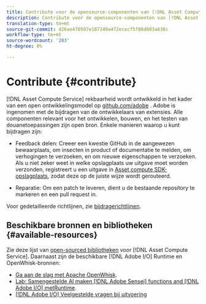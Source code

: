 ```yaml
---
title: Contribute voor de opensource-componenten van [!DNL Asset Compute Service].
description: Contribute voor de opensource-componenten van [!DNL Asset Compute Service].
translation-type: tm+mt
source-git-commit: d26ae470507e187249a472ececf5f08d803a636c
workflow-type: tm+mt
source-wordcount: '203'
ht-degree: 0%

---
```



# Contribute {#contribute}

[!DNL Asset Compute Service] rekbaarheid wordt ontwikkeld in het kader van een open ontwikkelingsmodel op  [github.com/adobe](https://github.com/adobe) . Adobe is ingenomen met de bijdragen van de ontwikkelaars van extensies. Alle componenten relevant voor het ontwikkelen, bouwen, en het testen van douanetoepassingen zijn open bron. Enkele manieren waarop u kunt bijdragen zijn:

* Feedback delen: Creeer een kwestie GitHub in de aangewezen bewaarplaats, om insecten in product of documentatie te melden, om verhogingen te verzoeken, en om nieuwe eigenschappen te verzoeken. Als u niet zeker weet in welke opslagplaats uw uitgave moet worden verzonden, registreert u een uitgave in [Asset compute SDK-opslagplaats](https://github.com/adobe/asset-compute-sdk), zodat deze op de juiste wijze wordt gerouteerd.

* Reparatie: Om een patch te leveren, dient u de bestaande repository te markeren en een pull request in.

Voor gedetailleerde richtlijnen, zie [bijdragerichtlijnen](https://github.com/adobe/asset-compute-sdk/blob/master/.github/CONTRIBUTING.md).

## Beschikbare bronnen en bibliotheken {#available-resources}

Zie deze lijst van [open-sourced bibliotheken](https://github.com/adobe/asset-compute-sdk#available-resources-and-libraries) voor [!DNL Asset Compute Service]. Daarnaast zijn de beschikbare [!DNL Adobe I/O] Runtime en OpenWhisk-bronnen:

* [Ga aan de slag met Apache OpenWhisk](https://github.com/apache/incubator-openwhisk/tree/master/docs#getting-started-with-openwhisk).
* [Lab: Samengestelde AI maken  [!DNL Adobe Sensei] functions and [!DNL Adobe I/O] metRuntime](https://opensource.adobe.com/adobe-sensei-ai-functions/index.html).
* [[!DNL Adobe I/O] Veelgestelde vragen bij uitvoering](https://www.adobe.io/apis/experienceplatform/runtime/docs.html#!adobedocs/adobeio-runtime/master/resources/faq.md)

<!-- **TBD** for post-release:
* Link to Firefly open-source components.
* Issues in `aio` can be reported in Firefly repos.
* Issues in asset-compute-sdk or devtool goes into the relevant repos from Nui.
-->
